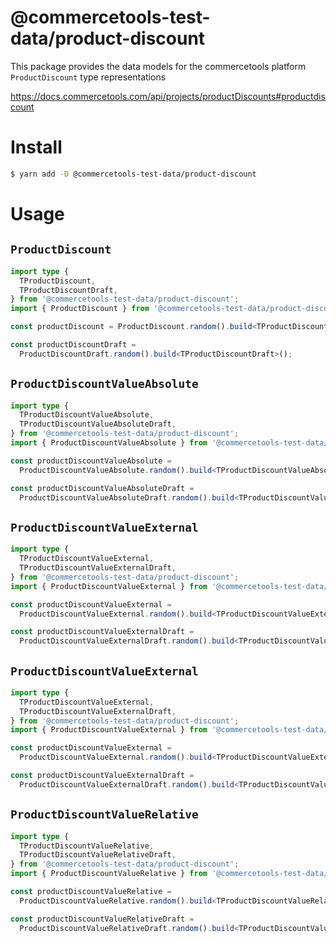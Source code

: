 # @commercetools-test-data/product-discount

This package provides the data models for the commercetools platform `ProductDiscount` type representations

https://docs.commercetools.com/api/projects/productDiscounts#productdiscount

# Install

```bash
$ yarn add -D @commercetools-test-data/product-discount
```

# Usage

## `ProductDiscount`

```ts
import type {
  TProductDiscount,
  TProductDiscountDraft,
} from '@commercetools-test-data/product-discount';
import { ProductDiscount } from '@commercetools-test-data/product-discount';

const productDiscount = ProductDiscount.random().build<TProductDiscount>();

const productDiscountDraft =
  ProductDiscountDraft.random().build<TProductDiscountDraft>();
```

## `ProductDiscountValueAbsolute`

```ts
import type {
  TProductDiscountValueAbsolute,
  TProductDiscountValueAbsoluteDraft,
} from '@commercetools-test-data/product-discount';
import { ProductDiscountValueAbsolute } from '@commercetools-test-data/product-discount';

const productDiscountValueAbsolute =
  ProductDiscountValueAbsolute.random().build<TProductDiscountValueAbsolute>();

const productDiscountValueAbsoluteDraft =
  ProductDiscountValueAbsoluteDraft.random().build<TProductDiscountValueAbsoluteDraft>();
```

## `ProductDiscountValueExternal`

```ts
import type {
  TProductDiscountValueExternal,
  TProductDiscountValueExternalDraft,
} from '@commercetools-test-data/product-discount';
import { ProductDiscountValueExternal } from '@commercetools-test-data/product-discount';

const productDiscountValueExternal =
  ProductDiscountValueExternal.random().build<TProductDiscountValueExternal>();

const productDiscountValueExternalDraft =
  ProductDiscountValueExternalDraft.random().build<TProductDiscountValueExternalDraft>();
```

## `ProductDiscountValueExternal`

```ts
import type {
  TProductDiscountValueExternal,
  TProductDiscountValueExternalDraft,
} from '@commercetools-test-data/product-discount';
import { ProductDiscountValueExternal } from '@commercetools-test-data/product-discount';

const productDiscountValueExternal =
  ProductDiscountValueExternal.random().build<TProductDiscountValueExternal>();

const productDiscountValueExternalDraft =
  ProductDiscountValueExternalDraft.random().build<TProductDiscountValueExternalDraft>();
```

## `ProductDiscountValueRelative`

```ts
import type {
  TProductDiscountValueRelative,
  TProductDiscountValueRelativeDraft,
} from '@commercetools-test-data/product-discount';
import { ProductDiscountValueRelative } from '@commercetools-test-data/product-discount';

const productDiscountValueRelative =
  ProductDiscountValueRelative.random().build<TProductDiscountValueRelative>();

const productDiscountValueRelativeDraft =
  ProductDiscountValueRelativeDraft.random().build<TProductDiscountValueRelativeDraft>();
```
